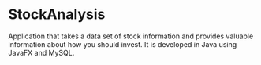 # StockAnalysis
Application that takes a data set of stock information and provides valuable information about how you should invest.  It is developed in Java using JavaFX and MySQL.
